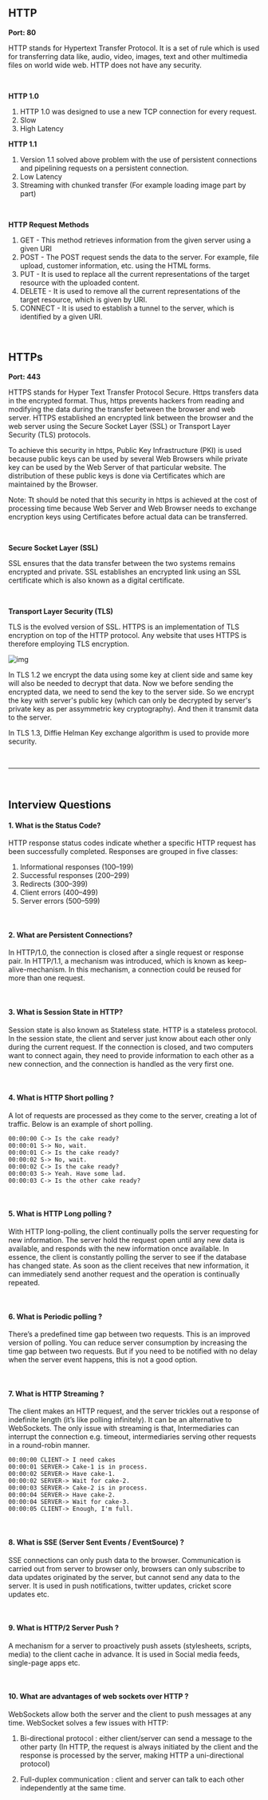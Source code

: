 ## HTTP 

**Port: 80**

HTTP stands for Hypertext Transfer Protocol. It is a set of rule which is used for transferring data like, audio, video, images, text and other multimedia files on world wide web. HTTP does not have any security.

<br>

**HTTP 1.0**

1. HTTP 1.0 was designed to use a new TCP connection for every request.
2. Slow
3. High Latency

**HTTP 1.1**

1. Version 1.1 solved above problem with the use of persistent connections and pipelining requests on a persistent connection.
2. Low Latency
3. Streaming with chunked transfer (For example loading image part by part)

<br>

**HTTP Request Methods**

1. GET - This method retrieves information from the given server using a given URI
2. POST - The POST request sends the data to the server. For example, file upload, customer information, etc. using the HTML forms.
3. PUT - It is used to replace all the current representations of the target resource with the uploaded content.
4. DELETE - It is used to remove all the current representations of the target resource, which is given by URI.
5. CONNECT - It is used to establish a tunnel to the server, which is identified by a given URI.

<br>

## HTTPs

**Port: 443**

HTTPS stands for Hyper Text Transfer Protocol Secure. Https transfers data in the encrypted format. Thus, https prevents hackers from reading and modifying the data during the transfer between the browser and web server. HTTPS established an encrypted link between the browser and the web server using the Secure Socket Layer (SSL) or Transport Layer Security (TLS) protocols. 

To achieve this security in https, Public Key Infrastructure (PKI) is used because public keys can be used by several Web Browsers while private key can be used by the Web Server of that particular website. The distribution of these public keys is done via Certificates which are maintained by the Browser.

Note: Tt should be noted that this security in https is achieved at the cost of processing time because Web Server and Web Browser needs to exchange encryption keys using Certificates before actual data can be transferred.

<br>

**Secure Socket Layer (SSL)**

SSL ensures that the data transfer between the two systems remains encrypted and private. SSL establishes an encrypted link using an SSL certificate which is also known as a digital certificate. 

<br>

**Transport Layer Security (TLS)**

TLS is the evolved version of SSL. HTTPS is an implementation of TLS encryption on top of the HTTP protocol. Any website that uses HTTPS is therefore employing TLS encryption.

![img](https://github.com/naman14310/Interview_Prep/blob/main/Project%20Notes/torrent/images/TLS%201.2.jpeg)

In TLS 1.2 we encrypt the data using some key at client side and same key will also be needed to decrypt that data. Now we before sending the encrypted data, we need to send the key to the server side. So we encrypt the key with server's public key (which can only be decrypted by server's private key as per assymmetric key cryptography). And then it transmit data to the server.

In TLS 1.3, Diffie Helman Key exchange algorithm is used to provide more security.

<br>

-----

<br>

## Interview Questions

#### 1. What is the Status Code?

HTTP response status codes indicate whether a specific HTTP request has been successfully completed. Responses are grouped in five classes:
1. Informational responses (100–199)
2. Successful responses (200–299)
3. Redirects (300–399)
4. Client errors (400–499)
5. Server errors (500–599)

<br>

#### 2. What are Persistent Connections?

In HTTP/1.0, the connection is closed after a single request or response pair. In HTTP/1.1, a mechanism was introduced, which is known as keep-alive-mechanism. In this mechanism, a connection could be reused for more than one request.

<br>

#### 3. What is Session State in HTTP?

Session state is also known as Stateless state. HTTP is a stateless protocol. In the session state, the client and server just know about each other only during the current request. If the connection is closed, and two computers want to connect again, they need to provide information to each other as a new connection, and the connection is handled as the very first one.

<br>

#### 4. What is HTTP Short polling ?

A lot of requests are processed as they come to the server, creating a lot of traffic. Below is an example of short polling.
 
```
00:00:00 C-> Is the cake ready? 
00:00:01 S-> No, wait.
00:00:01 C-> Is the cake ready?
00:00:02 S-> No, wait.
00:00:02 C-> Is the cake ready? 
00:00:03 S-> Yeah. Have some lad.
00:00:03 C-> Is the other cake ready?
```

<br>

#### 5. What is HTTP Long polling ?

With HTTP long-polling, the client continually polls the server requesting for new information. The server hold the request open until any new data is available, and responds with the new information once available. In essence, the client is constantly polling the server to see if the database has changed state. As soon as the client receives that new information, it can immediately send another request and the operation is continually repeated.

<br>

#### 6. What is Periodic polling ?

There’s a predefined time gap between two requests. This is an improved version of polling. You can reduce server consumption by increasing the time gap between two requests. But if you need to be notified with no delay when the server event happens, this is not a good option.

<br>

#### 7. What is HTTP Streaming ?

The client makes an HTTP request, and the server trickles out a response of indefinite length (it’s like polling infinitely). It can be an alternative to WebSockets. The only issue with streaming is that, Intermediaries can interrupt the connection e.g. timeout, intermediaries serving other requests in a round-robin manner.

```
00:00:00 CLIENT-> I need cakes 
00:00:01 SERVER-> Cake-1 is in process.
00:00:02 SERVER-> Have cake-1.
00:00:02 SERVER-> Wait for cake-2.
00:00:03 SERVER-> Cake-2 is in process.
00:00:04 SERVER-> Have cake-2.
00:00:04 SERVER-> Wait for cake-3.
00:00:05 CLIENT-> Enough, I'm full.
```

<br>

#### 8. What is SSE (Server Sent Events / EventSource) ?

SSE connections can only push data to the browser. Communication is carried out from server to browser only, browsers can only subscribe to data updates originated by the server, but cannot send any data to the server. It is used in push notifications, twitter updates, cricket score updates etc.

<br>

#### 9. What is HTTP/2 Server Push ?

A mechanism for a server to proactively push assets (stylesheets, scripts, media) to the client cache in advance. It is used in Social media feeds, single-page apps etc.

<br>

#### 10. What are advantages of web sockets over HTTP ?

WebSockets allow both the server and the client to push messages at any time. WebSocket solves a few issues with HTTP:

1. Bi-directional protocol : either client/server can send a message to the other party (In HTTP, the request is always initiated by the client and the response is processed by the server, making HTTP a uni-directional protocol)

2. Full-duplex communication : client and server can talk to each other independently at the same time.



